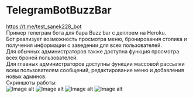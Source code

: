 # TelegramBotBuzzBar
https://t.me/test_sanek228_bot <br/>
Пример телеграм бота для бара Buzz bar с деплоем на Heroku.\
Бот реализует возможность просмотра меню, бронирования столика и получения информации о заведении для всех пользователей.\
Для обычных администраторов также доступна функция просмотра всех броней пользователей.\
Для главных администраторов доступны функции массовой рассылки всем пользователям сообщений, редактирование меню и добавления новых админов.\
Скриншоты работы:\
![Image alt](https://github.com/SanekTNT/TelegramBotBuzzBar/raw/master/pictures/1.jpg)
![Image alt](https://github.com/SanekTNT/TelegramBotBuzzBar/raw/master/pictures/2.jpg)
![Image alt](https://github.com/SanekTNT/TelegramBotBuzzBar/raw/master/pictures/3.jpg)
![Image alt](https://github.com/SanekTNT/TelegramBotBuzzBar/raw/master/pictures/4.jpg)
